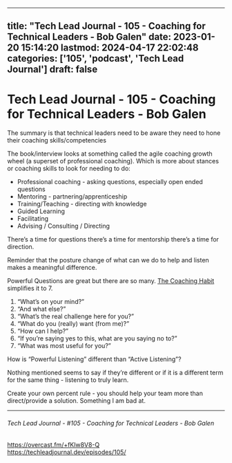 
---
title: "Tech Lead Journal - 105 - Coaching for Technical Leaders - Bob Galen"
date: 2023-01-20 15:14:20
lastmod: 2024-04-17 22:02:48
categories: ['105', 'podcast', 'Tech Lead Journal']
draft: false
---


# Tech Lead Journal - 105 - Coaching for Technical Leaders - Bob Galen
The summary is that technical leaders need to be aware they need to hone their coaching skills/competencies

The book/interview looks at something called the agile coaching growth wheel (a superset of professional coaching). Which is more about stances or coaching skills to look for needing to do:

* Professional coaching - asking questions, especially open ended questions
* Mentoring - partnering/apprenticeship
* Training/Teaching - directing with knowledge
* Guided Learning
* Facilitating
* Advising / Consulting / Directing

There’s a time for questions there’s a time for mentorship there’s a time for direction.

Reminder that the posture change of what can we do to help and listen makes a meaningful difference.

Powerful Questions are great but there are so many. [The Coaching Habit](https://boxofcrayons.com/the-coaching-habit/) simplifies it to 7.

1. “What’s on your mind?”
2. “And what else?”
3. “What’s the real challenge here for you?”
4. “What do you (really) want (from me)?”
5. “How can I help?”
6. “If you’re saying yes to this, what are you saying no to?”
7. “What was most useful for you?”

How is “Powerful Listening” different than “Active Listening”?

Nothing mentioned seems to say if they’re different or if it is a different term for the same thing - listening to truly learn.

Create your own percent rule - you should help your team more than direct/provide a solution. Something I am bad at.

- - -
###### Tech Lead Journal - #105 - Coaching for Technical Leaders - Bob Galen

https://overcast.fm/+fKlw8V8-Q  
https://techleadjournal.dev/episodes/105/

<!-- #public #podcast #Tech Lead Journal# -->

<!-- {BearID:026D0783-B05A-459E-A8BD-F4624491FAFF-53333-00002722DF92AC37} -->
